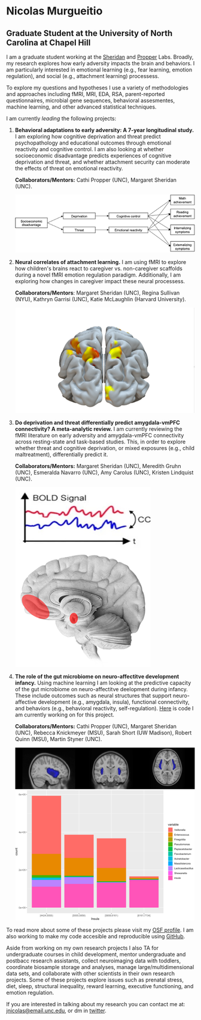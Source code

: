 #  **Nicolas Murgueitio**

##  **Graduate Student at the University of North Carolina at Chapel Hill**

I am a graduate student working at the [Sheridan](https://circlelab.unc.edu/) and [Propper](https://beelab.web.unc.edu/) Labs. Broadly, my research explores how early adversity impacts the brain and behaviors. I am particularly interested in emotional learning (e.g., fear learning, emotion regulation), and social (e.g., attachment learning) processess. 

To explore my questions and hypotheses I use a variety of methodologies and approaches including fMRI, MRI, EDA, RSA, parent-reported questionnaires, microbial gene sequences, behavioral assesmentes, machine learning, and other advanced statistical techniques. 
    
I am currently *leading* the following projects:

1. **Behavioral adaptations to early adversity: A 7-year longitudinal study.** I am exploring how cognitive deprivation and threat predict psychopathology and educational outcomes through emotional reactivity and cognitive control. I am also looking at whether socioeconomic disadvantage predicts experiences of cognitive deprivation and threat, and whether attachment security can moderate the effects of threat on emotional reactivity. 

    **Collaborators/Mentors:** Cathi Propper (UNC), Margaret Sheridan (UNC).
    
    ![Book logo](/model.png)


2. **Neural correlates of attachment learning.** I am using fMRI to explore how children's brains react to caregiver vs. non-caregiver scaffolds during a novel fMRI emotion regulation paradigm. Additionally, I am exploring how changes in caregiver impact these neural processess. 

    **Collaborators/Mentors**: Margaret Sheridan (UNC), Regina Sullivan (NYU), Kathryn Garrisi (UNC), Katie McLaughlin (Harvard University).
    
    ![Book logo](/scaff.png)

3. **Do deprivation and threat differentially predict amygdala-vmPFC connectivity? A meta-analytic review.** I am currently reviewing the fMRI literature on early adversity and amygdala-vmPFC connectivity across resting-state and task-based studies. This, in order to explore whether threat and cognitive deprivation, or mixed exposures (e.g., child maltreatment), differentially predict it.  

    **Collaborators/Mentors:** Margaret Sheridan (UNC), Meredith Gruhn (UNC), Esmeralda Navarro (UNC), Amy Carolus (UNC), Kristen Lindquist (UNC).
    
    ![Book logo](/con.png)

4. **The role of the gut microbiome on neuro-affectitve development infancy.** Using machine learning I am looking at the predictive capacity of the gut microbiome on neuro-affectitve deelopment during infancy. These include outcomes such as neural structures that support neuro-affective development (e.g., amygdala, insula), functional connectivity, and behaviors (e.g., behavioral reactivity, self-regulation). [Here](https://github.com/nicolasmurgueitio/RandomForestBrainMicrobiome) is code I am currently working on for this project.

    **Collaborators/Mentors:** Cathi Propper (UNC), Margaret Sheridan (UNC), Rebecca Knickmeyer (MSU), Sarah Short (UW Madison), Robert Quinn (MSU), Martin     Styner (UNC). 
    
    ![Book logo](/insula2.png)

To read more about some of these projects please visit my [OSF profile](https://osf.io/profile/?view_only=02023f70035a49e6b56eb969a50ae3ea). I am also working to make my code accesible and reproducible using [GitHub](https://github.com/nicolasmurgueitio). 

Aside from working on my own research projects I also TA for undergraduate courses in child development, mentor undergraduate and postbacc research assistants, collect neuroimaging data with toddlers, coordinate biosample storage and analyses, manage large/multidimensional data sets, and collaborate with other scientists in their own research projects. Some of these projects explore issues such as prenatal stress, diet, sleep, structural inequality, reward learning, executive functioning, and emotion regulation. 

If you are interested in talking about my research you can contact me at: [jnicolas@email.unc.edu](mailto:jnicolas@email.unc.edu), or dm in [twitter](https://twitter.com/jnmurgueitio). 
